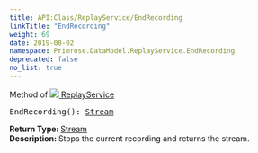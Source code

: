 ```yaml
---
title: API:Class/ReplayService/EndRecording
linkTitle: "EndRecording"
weight: 69
date: 2019-08-02
namespace: Primrose.DataModel.ReplayService.EndRecording
deprecated: false
no_list: true
---
```

Method of <a href="/docs/api-reference/Class/ReplayService"><img src="/icons/silk/timeline_marker.png"/>&nbsp;ReplayService</a>
<pre class="method-declaration">
EndRecording(): <a class="type" href="/docs/api-reference/System/Stream">Stream</a></pre>
<b>Return Type: </b>
<a class="type" href="/docs/api-reference/System/Stream">Stream</a>
<br/>
<b>Description: </b>
Stops the current recording and returns the stream.

